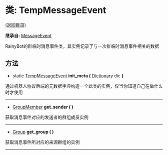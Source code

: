 # 类: TempMessageEvent  
[(返回目录)](README.md)  
  
**继承自:** [MessageEvent](MessageEvent.md)  
  
RainyBot的群临时消息事件类，其实例记录了与一次群临时消息事件相关的数据  
  
## 方法 
  
- static [TempMessageEvent](TempMessageEvent.md) **init_meta (** [Dictionary](https://docs.godotengine.org/en/latest/classes/class_dictionary.html) dic **)**  
  
通过机器人协议后端的元数据字典构造一个此类的实例，仅当你知道自己在做什么时才使用  
  
---  
  
-  [GroupMember](GroupMember.md) **get_sender ( )**  
  
获取消息事件对应的发送者的群组成员实例  
  
---  
  
-  [Group](Group.md) **get_group ( )**  
  
获取消息事件所对应的来源群组的实例  
  
---  
  

